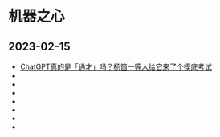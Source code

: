 # 机器之心
## 2023-02-15
* [ChatGPT真的是「通才」吗？杨笛一等人给它来了个摸底考试](https://mp.weixin.qq.com/s/I2HP16_W2yNV7iUiZ0frvw)
* []()
* []()
* []()
* []()
* []()
* []()
* []()

















